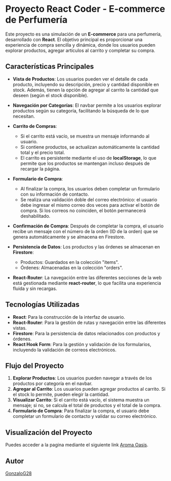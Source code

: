 
# Proyecto React Coder - E-commerce de Perfumería

Este proyecto es una simulación de un **E-commerce** para una perfumería, desarrollado con **React**. El objetivo principal es proporcionar una experiencia de compra sencilla y dinámica, donde los usuarios pueden explorar productos, agregar artículos al carrito y completar su compra.

## Características Principales

- **Vista de Productos**: Los usuarios pueden ver el detalle de cada producto, incluyendo su descripción, precio y cantidad disponible en stock. Además, tienen la opción de agregar al carrito la cantidad que deseen (según el stock disponible).
  
- **Navegación por Categorías**: El navbar permite a los usuarios explorar productos según su categoría, facilitando la búsqueda de lo que necesitan.

- **Carrito de Compras**: 
  - Si el carrito está vacío, se muestra un mensaje informando al usuario.
  - Si contiene productos, se actualizan automáticamente la cantidad total y el precio total.
  - El carrito es persistente mediante el uso de **localStorage**, lo que permite que los productos se mantengan incluso después de recargar la página.

- **Formulario de Compra**: 
  - Al finalizar la compra, los usuarios deben completar un formulario con su información de contacto.
  - Se realiza una validación doble del correo electrónico: el usuario debe ingresar el mismo correo dos veces para activar el botón de compra. Si los correos no coinciden, el botón permanecerá deshabilitado.

- **Confirmación de Compra**: Después de completar la compra, el usuario recibe un mensaje con el número de la orden (ID de la orden) que se genera automáticamente y se almacena en Firestore.

- **Persistencia de Datos**: Los productos y las órdenes se almacenan en **Firestore**:
  - Productos: Guardados en la colección "items".
  - Órdenes: Almacenadas en la colección "orders".

- **React-Router**: La navegación entre las diferentes secciones de la web está gestionada mediante **react-router**, lo que facilita una experiencia fluida y sin recargas.

## Tecnologías Utilizadas

- **React**: Para la construcción de la interfaz de usuario.
- **React-Router**: Para la gestión de rutas y navegación entre las diferentes vistas.
- **Firestore**: Para la persistencia de datos relacionados con productos y órdenes.
- **React Hook Form**: Para la gestión y validación de los formularios, incluyendo la validación de correos electrónicos.

## Flujo del Proyecto

1. **Explorar Productos**: Los usuarios pueden navegar a través de los productos por categoría en el navbar.
2. **Agregar al Carrito**: Los usuarios pueden agregar productos al carrito. Si el stock lo permite, pueden elegir la cantidad.
3. **Visualizar Carrito**: Si el carrito está vacío, el sistema muestra un mensaje; si no, se calcula el total de productos y el total de la compra.
4. **Formulario de Compra**: Para finalizar la compra, el usuario debe completar un formulario de contacto y validar su correo electrónico.

## Visualización del Proyecto

Puedes acceder a la pagina mediante el siguiente link [Aroma Oasis](https://proyecto-react54100.vercel.app/).

## Autor

[GonzaloG28](https://github.com/GonzaloG28)





